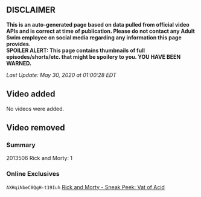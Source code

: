 ## DISCLAIMER
**This is an auto-generated page based on data pulled from official video APIs and is correct at time of publication. Please do not contact any Adult Swim employee on social media regarding any information this page provides.**  
**SPOILER ALERT: This page contains thumbnails of full episodes/shorts/etc. that might be spoilery to you. YOU HAVE BEEN WARNED.**  

_Last Update: May 30, 2020 at 01:00:28 EDT_
## Video added
No videos were added.  
## Video removed
### Summary
2013506 Rick and Morty: 1  
### Online Exclusives
`AXHqiNbeC8QgH-t19Iuh` [Rick and Morty - Sneak Peek: Vat of Acid](https://www.adultswim.com/videos/rick-and-morty/sneak-peek-vat-of-acid)  
